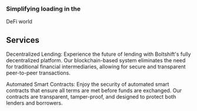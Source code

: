 ### Simplifying loading in the
DeFi world

## Services 
Decentralized Lending: Experience the future of lending with Boltshift's fully decentralized platform. Our blockchain-based system eliminates the need for traditional financial intermediaries, allowing for secure and transparent peer-to-peer transactions.

Automated Smart Contracts: Enjoy the security of automated smart contracts that ensure all terms are met before funds are exchanged. Our contracts are transparent, tamper-proof, and designed to protect both lenders and borrowers.